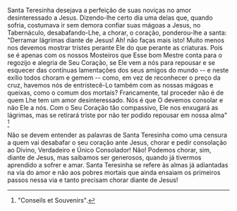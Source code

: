 
Santa Teresinha desejava a perfeição de suas noviças no amor desinteressado a Jesus. Dizendo-lhe certo dia uma delas que, quando sofria, costumava ir sem demora confiar suas mágoas a Jesus, no Tabernáculo, desabafando-Lhe, a chorar, o coração, ponderou-lhe a santa: "Derramar lágrimas diante de Jesus! Ah! não faças mais isto! Muito menos nos devemos mostrar tristes perante Ele do que perante as criaturas. Pois se é apenas com os nossos Mosteiros que Esse bom Mestre conta para o regozijo e alegria de Seu Coração, se Ele vem a nós para repousar e se esquecer das contínuas lamentações dos seus amigos do mundo -- e neste exílio todos choram e gemem -- como, em vez de reconhecer o preço da cruz, havemos nós de entristecê-Lo também com as nossas mágoas e queixas, como o comum dos mortais? Francamente, tal proceder não é de quem Lhe tem um amor desinteressado. Nós é que O devemos consolar e não Ele a nós. Com o Seu Coração tão compassivo, Ele nos enxugará as lágrimas, mas se retirará triste por não ter podido repousar em nossa alma" [^1]

Não se devem entender as palavras de Santa Teresinha como uma censura a quem vai desabafar o seu coração ante Jesus, chorar e pedir consolação ao Divino, Verdadeiro e Único Consolador! Não! Podemos chorar, sim, diante de Jesus, mas saibamos ser generosos, quando já tivermos aprendido a sofrer e amar. Santa Teresinha se refere às almas já adiantadas na via do amor e não aos pobres mortais que ainda ensaiam os primeiros passos nessa via e tanto precisam chorar diante de Jesus!



[^1]: "Conseils et Souvenirs".